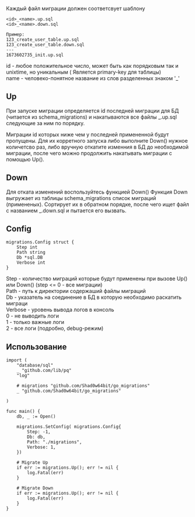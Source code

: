 Каждый файл миграции должен соответсвует шаблону  
```
<id>_<name>.up.sql
<id>_<name>.down.sql

Пример:
123_create_user_table.up.sql  
123_create_user_table.down.sql  
---  
1673602735_init.up.sql  
```

id - любое положительное число, может быть как порядковым так и unixtime, но уникальным (
Является primary-key для таблицы)  
name - человеко-понятное название из слов разделенных знаком '_'

## Up
При запуске миграции определяется id последней миграции для БД (читается из schema_migrations) и накатываются все файлы <id>_<name>.up.sql следующие за ним по порядку.

Миграции id которых ниже чем у последней примененной будут пропущены.
Для их корретного запуска либо выполните Down() нужное количетсво раз, либо вручную откатите изменния в БД до необходимой миграции, после чего можно продолжить накатывать миграции с помощью Up().

## Down
Для отката изменений воспользуйтесь функцией Down()
Функция Down выгружает из таблицы schema_migrations список миграций (примененых).
Сортирует их в обратном порядке, после чего ищет файл с названием <id>_<name>.down.sql и пытается его вызвать.

## Config
```
migrations.Config struct {	
	Step int
	Path string
	Db *sql.DB
	Verbose int
}
```

Step - количество миграций которые будут применены при вызове Up() или Down() (step <= 0 - все миграции)  
Path - путь к директории содержаший файлы миграций  
Db - указатель на соединение в БД в которую необходимо раскатить миграци  
Verbose - уровень вывода логов в консоль  
	0 - не выводить логи  
	1 - только важные логи  
	2 - все логи (подробно, debug-режим)  

## Использование
```
import (
	"database/sql"
	_ "github.com/lib/pq"
	"log"
	
	# migrations "github.com/Shad0w64bit/go_migrations"
	_ "github.com/Shad0w64bit/go_migrations"		

)

func main() {
	db, _ := Open()
	
	migrations.SetConfig( migrations.Config{
		Step: -1,
		Db: db,
		Path: "./migrations",
		Verbose: 1,
	})
	
	# Migrate Up
	if err := migrations.Up(); err != nil {	
		log.Fatal(err)
	}
	
	# Migrate Down
	if err := migrations.Up(); err != nil {	
		log.Fatal(err)
	}
}
